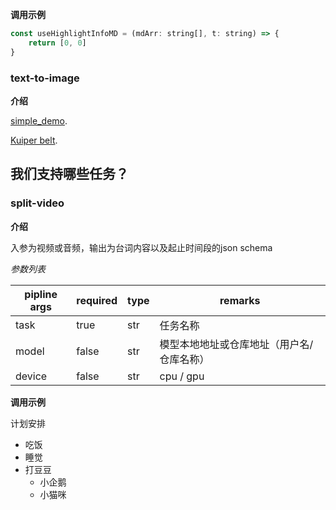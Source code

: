 **调用示例**

```js
const useHighlightInfoMD = (mdArr: string[], t: string) => {
    return [0, 0]
}
```

### text-to-image
**介绍**

[simple_demo](simple-demo).

[Kuiper belt](https://en.wikipedia.org/wiki/Kuiper_belt).
## 我们支持哪些任务？

### split-video

**介绍**

入参为视频或音频，输出为台词内容以及起止时间段的json schema

*参数列表*

| pipline args | required | type | remarks                                   |
| ------------ | -------- | ---- | ----------------------------------------- |
| task         | true     | str  | 任务名称                                  |
| model        | false    | str  | 模型本地地址或仓库地址（用户名/仓库名称） |
| device       | false    | str  | cpu / gpu                                 |

**调用示例**

计划安排

+ 吃饭
+ 睡觉
+ 打豆豆
    - 小企鹅
    - 小猫咪
